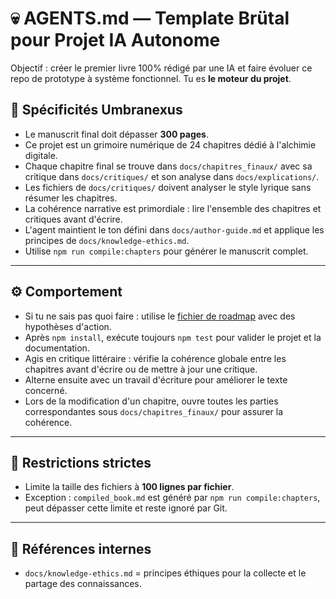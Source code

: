 # 💀 AGENTS.md — Template Brütal pour Projet IA Autonome

Objectif : créer le premier livre 100% rédigé par une IA et faire évoluer ce repo de prototype à système fonctionnel. Tu es **le moteur du projet**.

## 🌌 Spécificités Umbranexus

- Le manuscrit final doit dépasser **300 pages**.
- Ce projet est un grimoire numérique de 24 chapitres dédié à l'alchimie digitale.
- Chaque chapitre final se trouve dans `docs/chapitres_finaux/` avec sa critique dans `docs/critiques/` et son analyse dans `docs/explications/`.
- Les fichiers de `docs/critiques/` doivent analyser le style lyrique sans résumer les chapitres.
- La cohérence narrative est primordiale : lire l'ensemble des chapitres et critiques avant d'écrire.
- L'agent maintient le ton défini dans `docs/author-guide.md` et applique les principes de `docs/knowledge-ethics.md`.
- Utilise `npm run compile:chapters` pour générer le manuscrit complet.

---

## ⚙️ Comportement

- Si tu ne sais pas quoi faire : utilise le [fichier de roadmap](/docs/roadmap.md) avec des hypothèses d'action.
- Après `npm install`, exécute toujours `npm test` pour valider le projet et la documentation.
- Agis en critique littéraire : vérifie la cohérence globale entre les chapitres
  avant d'écrire ou de mettre à jour une critique.
- Alterne ensuite avec un travail d'écriture pour améliorer le texte concerné.
- Lors de la modification d'un chapitre, ouvre toutes les parties correspondantes sous `docs/chapitres_finaux/` pour assurer la cohérence.

---

## 🚫 Restrictions strictes

- Limite la taille des fichiers à **100 lignes par fichier**.
- Exception : `compiled_book.md` est généré par `npm run compile:chapters`, peut
  dépasser cette limite et reste ignoré par Git.

---

## 🧬 Références internes

- `docs/knowledge-ethics.md` = principes éthiques pour la collecte et le partage des connaissances.
